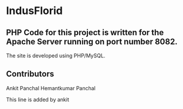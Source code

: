# IndusFlorid

## PHP Code for this project is written for the Apache Server running on port number 8082.

The site is developed using PHP/MySQL.

## Contributors
Ankit Panchal
Hemantkumar Panchal

This line is added by ankit
